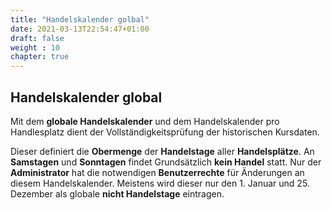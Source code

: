 ```yaml
---
title: "Handelskalender golbal"
date: 2021-03-13T22:54:47+01:00
draft: false
weight : 10
chapter: true
---
```

## Handelskalender global
Mit dem **globale Handelskalender** und dem Handelskalender pro Handlesplatz dient der Vollständigkeitsprüfung der historischen Kursdaten.

Dieser definiert die **Obermenge** der **Handelstage** aller **Handelsplätze**. An **Samstagen** und **Sonntagen** findet Grundsätzlich **kein Handel** statt. Nur der **Administrator** hat die notwendigen **Benutzerrechte** für Änderungen an diesem Handelskalender. Meistens wird dieser nur den 1. Januar und 25. Dezember als globale **nicht Handelstage** eintragen.